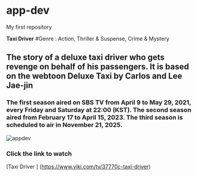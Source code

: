 # app-dev
My first repository

**Taxi Driver**
#Genre : Action, Thriller & Suspense, Crime & Mystery
## The story of a deluxe taxi driver who gets revenge on behalf of his passengers. It is based on the webtoon Deluxe Taxi by Carlos and Lee Jae-jin
### The first season aired on SBS TV from April 9 to May 29, 2021, every Friday and Saturday at 22:00 (KST). The second season aired from February 17 to April 15, 2023. The third season is scheduled to air in November 21, 2025.

![appdev](https://github.com/user-attachments/assets/c66f2893-8252-438a-b250-b85f9fb4a052)


### Click the link to watch 
[Taxi Driver ] (https://www.viki.com/tv/37770c-taxi-driver)
